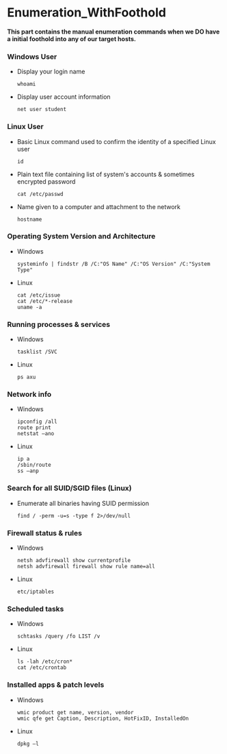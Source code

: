 # Enumeration_WithFoothold

**This part contains the manual enumeration commands when we DO have a initial foothold into any of our target hosts.**

 ### Windows User

 * Display your login name
   ```
   whoami
   ```
 * Display user account information
   ```
   net user student
   ```
 ### Linux User
 * Basic Linux command used to confirm the identity of a specified Linux user
   ```
   id
   ```
 * Plain text file containing list of system's accounts & sometimes encrypted password
   ```
   cat /etc/passwd 
   ```
 * Name given to a computer and attachment to the network
   ```
   hostname
   ```
### Operating System Version and Architecture
 * Windows
   ```
   systeminfo | findstr /B /C:"OS Name" /C:"OS Version" /C:"System Type"
   ```
 * Linux
   ```
   cat /etc/issue
   cat /etc/*-release
   uname -a
   ```
### Running processes & services 
 * Windows
   ```
   tasklist /SVC
   ```
 * Linux
   ```
   ps axu
   ```
### Network info
 * Windows
   ```
   ipconfig /all
   route print
   netstat –ano 
   ```
 * Linux
   ```
   ip a 
   /sbin/route 
   ss –anp  
   ```
### Search for all SUID/SGID files (Linux)
 * Enumerate all binaries having SUID permission
   ```
   find / -perm -u=s -type f 2>/dev/null
   ```
### Firewall status & rules
 * Windows
   ```
   netsh advfirewall show currentprofile
   netsh advfirewall firewall show rule name=all
   ```
 * Linux
   ```
   etc/iptables
   ```
### Scheduled tasks
 * Windows
   ```
   schtasks /query /fo LIST /v
   ```
 * Linux
   ```
   ls -lah /etc/cron*
   cat /etc/crontab
   ```
### Installed apps & patch levels
 * Windows
   ```
   wmic product get name, version, vendor
   wmic qfe get Caption, Description, HotFixID, InstalledOn
   ```
 * Linux
   ```
   dpkg –l
   ```
